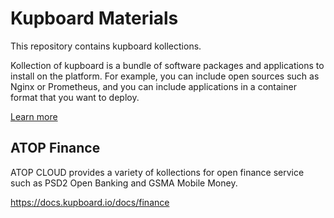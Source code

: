 # Kupboard Materials

This repository contains kupboard kollections.

Kollection of kupboard is a bundle of software packages and applications to install on the platform. For example, you can include open sources such as Nginx or Prometheus, and you can include applications in a container format that you want to deploy.

[Learn more](https://docs.kupboard.io/docs/kollection/intro)


## ATOP Finance

ATOP CLOUD provides a variety of kollections for open finance service such as PSD2 Open Banking and GSMA Mobile Money.

https://docs.kupboard.io/docs/finance

